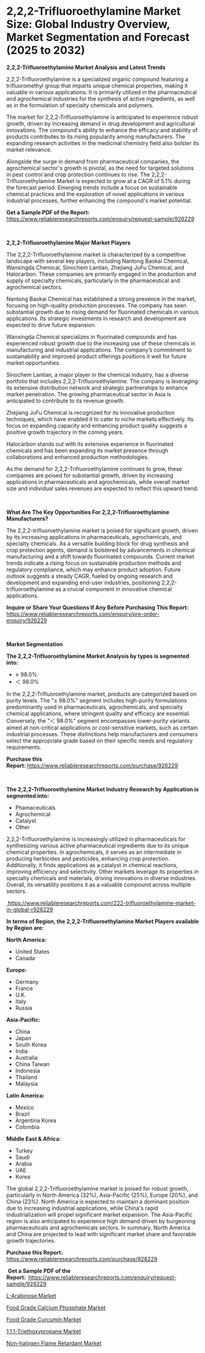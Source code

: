 <p><h1>2,2,2-Trifluoroethylamine Market Size: Global Industry Overview, Market Segmentation and Forecast (2025 to 2032)</h1></p><p><strong>2,2,2-Trifluoroethylamine Market Analysis and Latest Trends</strong></p>
<p><p>2,2,2-Trifluoroethylamine is a specialized organic compound featuring a trifluoromethyl group that imparts unique chemical properties, making it valuable in various applications. It is primarily utilized in the pharmaceutical and agrochemical industries for the synthesis of active ingredients, as well as in the formulation of specialty chemicals and polymers. </p><p>The market for 2,2,2-Trifluoroethylamine is anticipated to experience robust growth, driven by increasing demand in drug development and agricultural innovations. The compound's ability to enhance the efficacy and stability of products contributes to its rising popularity among manufacturers. The expanding research activities in the medicinal chemistry field also bolster its market relevance. </p><p>Alongside the surge in demand from pharmaceutical companies, the agrochemical sector's growth is pivotal, as the need for targeted solutions in pest control and crop protection continues to rise. The 2,2,2-Trifluoroethylamine Market is expected to grow at a CAGR of 5.1% during the forecast period. Emerging trends include a focus on sustainable chemical practices and the exploration of novel applications in various industrial processes, further enhancing the compound's market potential.</p></p>
<p><strong>Get a Sample PDF of the Report:&nbsp;</strong> <a href="https://www.reliableresearchreports.com/enquiry/request-sample/926229?utm_campaign=16&utm_medium=2&utm_source=Github&utm_content=ia&utm_term=24032025&utm_id=222-trifluoroethylamine">https://www.reliableresearchreports.com/enquiry/request-sample/926229</a></p>
<p>&nbsp;</p>
<p><strong>2,2,2-Trifluoroethylamine Major Market Players</strong></p>
<p><p>The 2,2,2-Trifluoroethylamine market is characterized by a competitive landscape with several key players, including Nantong Baokai Chemical, Wanxingda Chemical, Sinochem Lantian, Zhejiang JuFu Chemical, and Halocarbon. These companies are primarily engaged in the production and supply of specialty chemicals, particularly in the pharmaceutical and agrochemical sectors.</p><p>Nantong Baokai Chemical has established a strong presence in the market, focusing on high-quality production processes. The company has seen substantial growth due to rising demand for fluorinated chemicals in various applications. Its strategic investments in research and development are expected to drive future expansion.</p><p>Wanxingda Chemical specializes in fluorinated compounds and has experienced robust growth due to the increasing use of these chemicals in manufacturing and industrial applications. The company’s commitment to sustainability and improved product offerings positions it well for future market opportunities.</p><p>Sinochem Lantian, a major player in the chemical industry, has a diverse portfolio that includes 2,2,2-Trifluoroethylamine. The company is leveraging its extensive distribution network and strategic partnerships to enhance market penetration. The growing pharmaceutical sector in Asia is anticipated to contribute to its revenue growth.</p><p>Zhejiang JuFu Chemical is recognized for its innovative production techniques, which have enabled it to cater to niche markets effectively. Its focus on expanding capacity and enhancing product quality suggests a positive growth trajectory in the coming years.</p><p>Halocarbon stands out with its extensive experience in fluorinated chemicals and has been expanding its market presence through collaborations and enhanced production methodologies.</p><p>As the demand for 2,2,2-Trifluoroethylamine continues to grow, these companies are poised for substantial growth, driven by increasing applications in pharmaceuticals and agrochemicals, while overall market size and individual sales revenues are expected to reflect this upward trend.</p></p>
<p>&nbsp;</p>
<p><strong>What Are The Key Opportunities For 2,2,2-Trifluoroethylamine Manufacturers?</strong></p>
<p><p>The 2,2,2-trifluoroethylamine market is poised for significant growth, driven by its increasing applications in pharmaceuticals, agrochemicals, and specialty chemicals. As a versatile building block for drug synthesis and crop protection agents, demand is bolstered by advancements in chemical manufacturing and a shift towards fluorinated compounds. Current market trends indicate a rising focus on sustainable production methods and regulatory compliance, which may enhance product adoption. Future outlook suggests a steady CAGR, fueled by ongoing research and development and expanding end-user industries, positioning 2,2,2-trifluoroethylamine as a crucial component in innovative chemical applications.</p></p>
<p><strong>Inquire or Share Your Questions If Any Before Purchasing This Report:</strong> <a href="https://www.reliableresearchreports.com/enquiry/pre-order-enquiry/926229?utm_campaign=16&utm_medium=2&utm_source=Github&utm_content=ia&utm_term=24032025&utm_id=222-trifluoroethylamine">https://www.reliableresearchreports.com/enquiry/pre-order-enquiry/926229</a></p>
<p>&nbsp;</p>
<p><strong>Market Segmentation</strong></p>
<p><strong>The 2,2,2-Trifluoroethylamine Market Analysis by types is segmented into:</strong></p>
<p><ul><li>≥ 98.0%</li><li>＜ 98.0%</li></ul></p>
<p><p>In the 2,2,2-Trifluoroethylamine market, products are categorized based on purity levels. The "≥ 98.0%" segment includes high-purity formulations predominantly used in pharmaceuticals, agrochemicals, and specialty chemical applications, where stringent quality and efficacy are essential. Conversely, the "＜ 98.0%" segment encompasses lower-purity variants aimed at non-critical applications or cost-sensitive markets, such as certain industrial processes. These distinctions help manufacturers and consumers select the appropriate grade based on their specific needs and regulatory requirements.</p></p>
<p><strong>Purchase this Report:&nbsp;</strong><a href="https://www.reliableresearchreports.com/purchase/926229?utm_campaign=16&utm_medium=2&utm_source=Github&utm_content=ia&utm_term=24032025&utm_id=222-trifluoroethylamine">https://www.reliableresearchreports.com/purchase/926229</a></p>
<p>&nbsp;</p>
<p><strong>The 2,2,2-Trifluoroethylamine Market Industry Research by Application is segmented into:</strong></p>
<p><ul><li>Phamaceuticals</li><li>Agrochemical</li><li>Catalyst</li><li>Other</li></ul></p>
<p><p>2,2,2-Trifluoroethylamine is increasingly utilized in pharmaceuticals for synthesizing various active pharmaceutical ingredients due to its unique chemical properties. In agrochemicals, it serves as an intermediate in producing herbicides and pesticides, enhancing crop protection. Additionally, it finds applications as a catalyst in chemical reactions, improving efficiency and selectivity. Other markets leverage its properties in specialty chemicals and materials, driving innovations in diverse industries. Overall, its versatility positions it as a valuable compound across multiple sectors.</p></p>
<p><a href="https://www.reliableresearchreports.com/222-trifluoroethylamine-market-in-global-r926229?utm_campaign=16&utm_medium=2&utm_source=Github&utm_content=ia&utm_term=24032025&utm_id=222-trifluoroethylamine">&nbsp;https://www.reliableresearchreports.com/222-trifluoroethylamine-market-in-global-r926229</a></p>
<p><strong>In terms of Region, the 2,2,2-Trifluoroethylamine Market Players available by Region are:</strong></p>
<p>
    <p> <strong> North America: </strong>
        <ul>
            <li>United States</li>
            <li>Canada</li>
        </ul>
        </p> 
    <p> <strong> Europe: </strong>
        <ul>
            <li>Germany</li>
            <li>France</li>
            <li>U.K.</li>
            <li>Italy</li>
            <li>Russia</li>
        </ul>
        </p> 
    <p> <strong> Asia-Pacific: </strong>
        <ul>
            <li>China</li>
            <li>Japan</li>
            <li>South Korea</li>
            <li>India</li>
            <li>Australia</li>
            <li>China Taiwan</li>
            <li>Indonesia</li>
            <li>Thailand</li>
            <li>Malaysia</li>
        </ul>
        </p> 
    <p> <strong> Latin America: </strong>
        <ul>
            <li>Mexico</li>
            <li>Brazil</li>
            <li>Argentina Korea</li>
            <li>Colombia</li>
        </ul>
        </p> 
    <p> <strong> Middle East & Africa: </strong>
        <ul>
            <li>Turkey</li>
            <li>Saudi</li>
            <li>Arabia</li>
            <li>UAE</li>
            <li>Korea</li>
        </ul>
    </p>
    </p>
<p><p>The global 2,2,2-Trifluoroethylamine market is poised for robust growth, particularly in North America (32%), Asia-Pacific (25%), Europe (20%), and China (23%). North America is expected to maintain a dominant position due to increasing industrial applications, while China's rapid industrialization will propel significant market expansion. The Asia-Pacific region is also anticipated to experience high demand driven by burgeoning pharmaceuticals and agrochemicals sectors. In summary, North America and China are projected to lead with significant market share and favorable growth trajectories.</p></p>
<p><strong>Purchase this Report: </strong><a href="https://www.reliableresearchreports.com/purchase/926229?utm_campaign=16&utm_medium=2&utm_source=Github&utm_content=ia&utm_term=24032025&utm_id=222-trifluoroethylamine">https://www.reliableresearchreports.com/purchase/926229</a></p>
<p>&nbsp;<strong>Get a Sample PDF of the Report:&nbsp;&nbsp;</strong><a href="https://www.reliableresearchreports.com/enquiry/request-sample/926229?utm_campaign=16&utm_medium=2&utm_source=Github&utm_content=ia&utm_term=24032025&utm_id=222-trifluoroethylamine">https://www.reliableresearchreports.com/enquiry/request-sample/926229</a></p>
<p><strong></strong></p>
<p><p><a href="https://github.com/cezilfinerv9/Market-Research-Report-List-1/blob/main/l-arabinose-market.md?utm_campaign=16&utm_medium=2&utm_source=Github&utm_content=ia&utm_term=24032025&utm_id=222-trifluoroethylamine">L-Arabinose Market</a></p><p><a href="https://github.com/thanenegenqa/Market-Research-Report-List-1/blob/main/food-grade-calcium-phosphate-market.md?utm_campaign=16&utm_medium=2&utm_source=Github&utm_content=ia&utm_term=24032025&utm_id=222-trifluoroethylamine">Food Grade Calcium Phosphate Market</a></p><p><a href="https://github.com/cachaskluwe/Market-Research-Report-List-1/blob/main/food-grade-curcumin-market.md?utm_campaign=16&utm_medium=2&utm_source=Github&utm_content=ia&utm_term=24032025&utm_id=222-trifluoroethylamine">Food Grade Curcumin Market</a></p><p><a href="https://github.com/syskamazucqa/Market-Research-Report-List-1/blob/main/111-triethoxypropane-market.md?utm_campaign=16&utm_medium=2&utm_source=Github&utm_content=ia&utm_term=24032025&utm_id=222-trifluoroethylamine">1,1,1-Triethoxypropane Market</a></p><p><a href="https://github.com/lelkohydesyj/Market-Research-Report-List-1/blob/main/non-halogen-flame-retardant-market.md?utm_campaign=16&utm_medium=2&utm_source=Github&utm_content=ia&utm_term=24032025&utm_id=222-trifluoroethylamine">Non-halogen Flame Retardant Market</a></p></p>